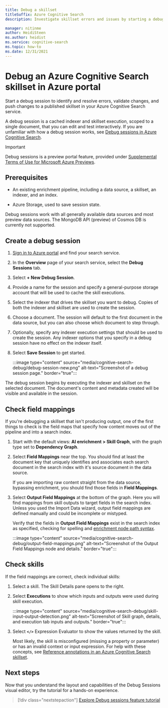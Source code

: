 ```yaml
---
title: Debug a skillset
titleSuffix: Azure Cognitive Search
description: Investigate skillset errors and issues by starting a debug session in Azure portal.

manager: nitinme
author: HeidiSteen
ms.author: heidist
ms.service: cognitive-search
ms.topic: how-to
ms.date: 12/31/2021
---
```


# Debug an Azure Cognitive Search skillset in Azure portal

Start a debug session to identify and resolve errors, validate changes, and push changes to a published skillset in your Azure Cognitive Search service.

A debug session is a cached indexer and skillset execution, scoped to a single document, that you can edit and test interactively. If you are unfamiliar with how a debug session works, see [Debug sessions in Azure Cognitive Search](cognitive-search-debug-session.md).

> [!Important]
> Debug sessions is a preview portal feature, provided under [Supplemental Terms of Use for Microsoft Azure Previews](https://azure.microsoft.com/support/legal/preview-supplemental-terms/).

## Prerequisites

+ An existing enrichment pipeline, including a data source, a skillset, an indexer, and an index.

+ Azure Storage, used to save session state.

Debug sessions work with all generally available data sources and most preview data sources. The MongoDB API (preview) of Cosmos DB is currently not supported.

## Create a debug session

1. [Sign in to Azure portal](https://portal.azure.com) and find your search service.

1. In the **Overview** page of your search service, select the **Debug Sessions** tab.

1. Select **+ New Debug Session**.

1. Provide a name for the session and specify a general-purpose storage account that will be used to cache the skill executions.

1. Select the indexer that drives the skillset you want to debug. Copies of both the indexer and skillset are used to create the session.

1. Choose a document. The session will default to the first document in the data source, but you can also choose which document to step through.

1. Optionally, specify any indexer execution settings that should be used to create the session. Any indexer options that you specify in a debug session have no effect on the indexer itself.

1. Select **Save Session** to get started.

   :::image type="content" source="media/cognitive-search-debug/debug-session-new.png" alt-text="Screenshot of a debug session page." border="true":::

The debug session begins by executing the indexer and skillset on the selected document. The document's content and metadata created will be visible and available in the session.

## Check field mappings

If you're debugging a skillset that isn't producing output, one of the first things to check is the field maps that specify how content moves out of the pipeline and into a search index.

1. Start with the default views: **AI enrichment > Skill Graph**, with the graph type set to **Dependency Graph**.

1. Select **Field Mappings** near the top. You should find at least the document key that uniquely identifies and associates each search document in the search index with it's source document in the data source. 

   If you are importing raw content straight from the data source, bypassing enrichment, you should find those fields in **Field Mappings**.

1. Select **Output Field Mappings** at the bottom of the graph. Here you will find mappings from skill outputs to target fields in the search index. Unless you used the Import Data wizard, output field mappings are defined manually and could be incomplete or mistyped. 

   Verify that the fields in **Output Field Mappings** exist in the search index as specified, checking for spelling and [enrichment node path syntax](cognitive-search-concept-annotations-syntax.md). 

   :::image type="content" source="media/cognitive-search-debug/output-field-mappings.png" alt-text="Screenshot of the Output Field Mappings node and details." border="true":::

## Check skills

If the field mappings are correct, check individual skills:

1. Select a skill. The Skill Details pane opens to the right.

1. Select **Executions** to show which inputs and outputs were used during skill execution.

   :::image type="content" source="media/cognitive-search-debug/skill-input-output-detection.png" alt-text="Screenshot of Skill graph, details, and execution tab inputs and outputs." border="true":::

1. Select **`</>`** Expression Evaluator to show the values returned by the skill.

   Most likely, the skill is misconfigured (missing a property or parameter) or has an invalid context or input expression. For help with these concepts, see [Reference annotations in an Azure Cognitive Search skillset](cognitive-search-concept-annotations-syntax.md#background-concepts).

## Next steps

Now that you understand the layout and capabilities of the Debug Sessions visual editor, try the tutorial for a hands-on experience.

> [!div class="nextstepaction"]
> [Explore Debug sessions feature tutorial](./cognitive-search-tutorial-debug-sessions.md)
